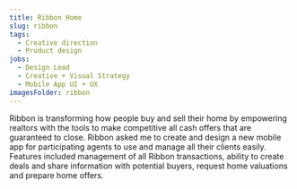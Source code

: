 ```yaml
---
title: Ribbon Home
slug: ribbon
tags:
  - Creative direction
  - Product design
jobs:
  - Design Lead
  - Creative + Visual Strategy
  - Mobile App UI + UX
imagesFolder: ribbon
---
```


Ribbon is transforming how people buy and sell their home by empowering realtors with the tools to make competitive all cash offers that are guaranteed to close. Ribbon asked me to create and design a new mobile app for participating agents to use and manage all their clients easily. Features included management of all Ribbon transactions, ability to create deals and share information with potential buyers, request home valuations and prepare home offers.
